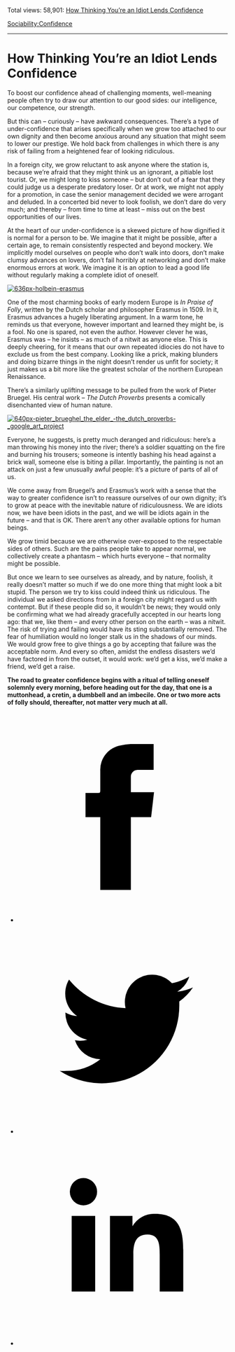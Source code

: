 Total views: 58,901: [How Thinking You’re an Idiot Lends Confidence](https://www.theschooloflife.com/thebookoflife/how-thinking-youre-an-idiot-lends-confidence/)

[Sociability:](https://www.theschooloflife.com/thebookoflife/category/sociability/)[Confidence](https://www.theschooloflife.com/thebookoflife/category/sociability/confidence/)

* * *

# How Thinking You’re an Idiot Lends Confidence
<style>
						.alignnone {
  display: block;
  margin-left: auto;
  margin-right: auto;
  align: center:
}

.addtoany_share_save_container {
display:none;
}

.wp-block-image {
		display: block;
  margin-left: auto;
  margin-right: auto;
  width: 50%;
}

.aligncenter {
display: block;
  margin-left: auto;
  margin-right: auto;
  align: center:
}

@media only screen and (max-width: 500px) {
  .wp-block-image {
		display: block;
  margin-left: auto;
  margin-right: auto;
  width: 100%;
} }

h1 {max-width: 600px !important;
}
.s18-single-post .content-area .site-main article .post-cat-header-display + .old-wrapper p {
    font-size: 1.200em
}
						</style>

To boost our confidence ahead of challenging moments, well-meaning people often try to draw our attention to our good sides: our intelligence, our competence, our strength.

But this can – curiously – have awkward consequences. There’s a type of under-confidence that arises specifically when we grow too attached to our own dignity and then become anxious around any situation that might seem to lower our prestige. We hold back from challenges in which there is any risk of failing from a heightened fear of looking ridiculous.

In a foreign city, we grow reluctant to ask anyone where the station is, because we’re afraid that they might think us an ignorant, a pitiable lost tourist. Or, we might long to kiss someone – but don’t out of a fear that they could judge us a desperate predatory loser. Or at work, we might not apply for a promotion, in case the senior management decided we were arrogant and deluded. In a concerted bid never to look foolish, we don’t dare do very much; and thereby – from time to time at least – miss out on the best opportunities of our lives.

At the heart of our under-confidence is a skewed picture of how dignified it is normal for a person to be. We imagine that it might be possible, after a certain age, to remain consistently respected and beyond mockery. We implicitly model ourselves on people who don’t walk into doors, don’t make clumsy advances on lovers, don’t fail horribly at networking and don’t make enormous errors at work. We imagine it is an option to lead a good life without regularly making a complete idiot of oneself.

[![636px-holbein-erasmus](https://www.theschooloflife.com/thebookoflife/wp-content/uploads/2016/10/636px-Holbein-erasmus.jpg)](http://www.thebookoflife.org/wp-content/uploads/2016/10/636px-Holbein-erasmus.jpg)

One of the most charming books of early modern Europe is _In Praise of Folly_, written by the Dutch scholar and philosopher Erasmus in 1509. In it, Erasmus advances a hugely liberating argument. In a warm tone, he reminds us that everyone, however important and learned they might be, is a fool. No one is spared, not even the author. However clever he was, Erasmus was – he insists – as much of a nitwit as anyone else. This is deeply cheering, for it means that our own repeated idiocies do not have to exclude us from the best company. Looking like a prick, making blunders and doing bizarre things in the night doesn’t render us unfit for society; it just makes us a bit more like the greatest scholar of the northern European Renaissance.

There’s a similarly uplifting message to be pulled from the work of Pieter Bruegel. His central work – _The Dutch Proverbs_ presents a comically disenchanted view of human nature.

[![640px-pieter_brueghel_the_elder_-_the_dutch_proverbs_-_google_art_project](https://www.theschooloflife.com/thebookoflife/wp-content/uploads/2016/10/640px-Pieter_Brueghel_the_Elder_-_The_Dutch_Proverbs_-_Google_Art_Project.jpg)](http://www.thebookoflife.org/wp-content/uploads/2016/10/640px-Pieter_Brueghel_the_Elder_-_The_Dutch_Proverbs_-_Google_Art_Project.jpg)

Everyone, he suggests, is pretty much deranged and ridiculous: here’s a man throwing his money into the river; there’s a soldier squatting on the fire and burning his trousers; someone is intently bashing his head against a brick wall, someone else is biting a pillar. Importantly, the painting is not an attack on just a few unusually awful people: it’s a picture of parts of all of us.

We come away from Bruegel’s and Erasmus’s work with a sense that the way to greater confidence isn’t to reassure ourselves of our own dignity; it’s to grow at peace with the inevitable nature of ridiculousness. We are idiots now, we have been idiots in the past, and we will be idiots again in the future – and that is OK. There aren’t any other available options for human beings.

We grow timid because we are otherwise over-exposed to the respectable sides of others. Such are the pains people take to appear normal, we collectively create a phantasm – which hurts everyone – that normality might be possible.

But once we learn to see ourselves as already, and by nature, foolish, it really doesn’t matter so much if we do one more thing that might look a bit stupid. The person we try to kiss could indeed think us ridiculous. The individual we asked directions from in a foreign city might regard us with contempt. But if these people did so, it wouldn’t be news; they would only be confirming what we had already gracefully accepted in our hearts long ago: that we, like them – and every other person on the earth – was a nitwit. The risk of trying and failing would have its sting substantially removed. The fear of humiliation would no longer stalk us in the shadows of our minds. We would grow free to give things a go by accepting that failure was the acceptable norm. And every so often, amidst the endless disasters we’d have factored in from the outset, it would work: we’d get a kiss, we’d make a friend, we’d get a raise.

**The road to greater confidence begins with a ritual of telling oneself solemnly every morning, before heading out for the day, that one is a muttonhead, a cretin, a dumbbell and an imbecile. One or two more acts of folly should, thereafter, not matter very much at all.**

<style>
    .iframe-class { display: block !important; }
</style>

- [<svg xmlns="http://www.w3.org/2000/svg" viewbox="0 0 26 26"><title>Facebook</title>
                    <g>
                        <path d="M8.38,10H9.92c.2,0,.29,0,.29-.28,0-.82,0-1.64,0-2.46a3.05,3.05,0,0,1,2.57-3.15A7.22,7.22,0,0,1,14,3.95c.86,0,1.71,0,2.57,0h.25v3.2h-2A.85.85,0,0,0,14,8c0,.62,0,1.24,0,1.91h2.87L16.51,13H14v9H10.21V13H8.38Z"></path>
                    </g>
                </svg>](http://www.facebook.com/sharer/sharer.php?u=https://www.theschooloflife.com/thebookoflife/how-thinking-youre-an-idiot-lends-confidence/)
- [<svg xmlns="http://www.w3.org/2000/svg" viewbox="0 0 26 26"><title>Twitter</title>
                    <path d="M21.69,7.9a6.75,6.75,0,0,1-1.94.53,3.39,3.39,0,0,0,1.48-1.87,6.76,6.76,0,0,1-2.14.82,3.38,3.38,0,0,0-5.75,3.08,9.59,9.59,0,0,1-7-3.53,3.38,3.38,0,0,0,1,4.51A3.36,3.36,0,0,1,5.89,11v0A3.38,3.38,0,0,0,8.6,14.37a3.39,3.39,0,0,1-1.53.06,3.38,3.38,0,0,0,3.15,2.35A6.78,6.78,0,0,1,6,18.22a6.87,6.87,0,0,1-.81,0A9.6,9.6,0,0,0,20,10.08q0-.22,0-.44A6.86,6.86,0,0,0,21.69,7.9Z"></path>
                </svg>](http://twitter.com/share?url=https://www.theschooloflife.com/thebookoflife/how-thinking-youre-an-idiot-lends-confidence/&text=&via=theschooloflife)
- [<svg xmlns="http://www.w3.org/2000/svg" viewbox="0 0 26 26"><title>LinkedIn</title>
<path class="cls-2" d="M6.67,10H9.58v9.36H6.67ZM8.13,5.32A1.69,1.69,0,1,1,6.44,7,1.69,1.69,0,0,1,8.13,5.32"></path><path class="cls-2" d="M11.41,10H14.2v1.28h0A3.06,3.06,0,0,1,17,9.75c2.95,0,3.49,1.94,3.49,4.46v5.14H17.57V14.79c0-1.09,0-2.48-1.51-2.48s-1.75,1.18-1.75,2.4v4.63H11.41Z"></path></svg>](https://www.linkedin.com/shareArticle?mini=true&url=https://www.theschooloflife.com/thebookoflife/how-thinking-youre-an-idiot-lends-confidence/)
